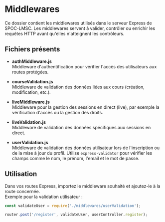 # Middlewares

Ce dossier contient les middlewares utilisés dans le serveur Express de SPOC-LMSC. Les middlewares servent à valider, contrôler ou enrichir les requêtes HTTP avant qu'elles n'atteignent les contrôleurs.

## Fichiers présents

- **authMiddleware.js**  
  Middleware d'authentification pour vérifier l'accès des utilisateurs aux routes protégées.

- **courseValidation.js**  
  Middleware de validation des données liées aux cours (création, modification, etc.).

- **liveMiddleware.js**  
  Middleware pour la gestion des sessions en direct (live), par exemple la vérification d'accès ou la gestion des droits.

- **liveValidation.js**  
  Middleware de validation des données spécifiques aux sessions en direct.

- **userValidation.js**  
  Middleware de validation des données utilisateur lors de l'inscription ou de la mise à jour du profil. Utilise `express-validator` pour vérifier les champs comme le nom, le prénom, l'email et le mot de passe.

## Utilisation

Dans vos routes Express, importez le middleware souhaité et ajoutez-le à la route concernée.  
Exemple pour la validation utilisateur :

```js
const validateUser = require('./middlewares/userValidation');

router.post('/register', validateUser, userController.register);